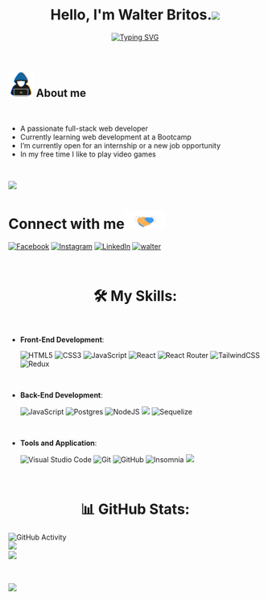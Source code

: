 <h1 align="center"><b>Hello, I'm Walter Britos.</b><img src="https://media.giphy.com/media/hvRJCLFzcasrR4ia7z/giphy.gif" width="35"></h1>

<p align="center">
<a href="https://git.io/typing-svg"><img src="https://readme-typing-svg.herokuapp.com?font=Fira+Code&pause=1000&center=true&vCenter=true&random=false&height=60&lines=Full-Stack+Web+Developer%2C;Always+learning+new+technologies%2C;Active+teamwork%2C" alt="Typing SVG" /></a>
</p>


<br>

## <picture><img src = "https://github.com/0xAbdulKhalid/0xAbdulKhalid/raw/main/assets/mdImages/about_me.gif" width = 50px></picture> **About me**



<br>

- A passionate full-stack web developer
- Currently learning web development at a Bootcamp
- I’m currently open for an internship or a new job opportunity
- In my free time I like to play video games

<br>

<img src="https://user-images.githubusercontent.com/73097560/115834477-dbab4500-a447-11eb-908a-139a6edaec5c.gif"><br>

<h1>Connect with me<img src="https://github.com/0xAbdulKhalid/0xAbdulKhalid/raw/main/assets/mdImages/handshake.gif" width ="80"></h1>

   [![Facebook](https://img.shields.io/badge/Facebook-%231877F2.svg?logo=Facebook&logoColor=white)](https://www.facebook.com/walter.britos.336) 
   [![Instagram](https://img.shields.io/badge/Instagram-%23E4405F.svg?logo=Instagram&logoColor=white)](https://www.instagram.com/walter__britos/) 
   [![LinkedIn](https://img.shields.io/badge/LinkedIn-%230077B5.svg?logo=linkedin&logoColor=white)](https://www.linkedin.com/in/walter-britos-2ba430222/) 
   <a href="mailto:walterbritos418@gmail.com" target="blank">
   <img src="https://img.shields.io/badge/gmail-EA4335.svg?style=for-the-badge&logo=gmail&logoColor=white" alt="walter" height="20"/>
   </a>

   <br>
   

<h1 align='center'>🛠️ My Skills:</h1>

<br>

<p align="center"> 
    
- **Front-End Development**:

   ![HTML5](https://img.shields.io/badge/HTML5%20-%23E34F26.svg?style=for-the-badge&logo=html5&logoColor=white)
   ![CSS3](https://img.shields.io/badge/CSS%20-%231572B6.svg?style=for-the-badge&logo=css3&logoColor=white)
   ![JavaScript](https://img.shields.io/badge/JavaScript%20-%23F7DF1E.svg?style=for-the-badge&logo=javascript&logoColor=black)
   ![React](https://img.shields.io/badge/react-%2320232a.svg?style=for-the-badge&logo=react&logoColor=%2361DAFB)
   ![React Router](https://img.shields.io/badge/React_Router-CA4245?style=for-the-badge&logo=react-router&logoColor=white)
   ![TailwindCSS](https://img.shields.io/badge/tailwindcss-%2338B2AC.svg?style=for-the-badge&logo=tailwind-css&logoColor=white)
   ![Redux](https://img.shields.io/badge/redux-%23593d88.svg?style=for-the-badge&logo=redux&logoColor=white)

<br>

- **Back-End Development**:
  
    ![JavaScript](https://img.shields.io/badge/JavaScript%20-%23F7DF1E.svg?style=for-the-badge&logo=javascript&logoColor=black)
    ![Postgres](https://img.shields.io/badge/postgres-%23316192.svg?style=for-the-badge&logo=postgresql&logoColor=white)
    ![NodeJS](https://img.shields.io/badge/node.js-6DA55F?style=for-the-badge&logo=node.js&logoColor=white)
    <img src="https://img.shields.io/badge/Express.js-000000?style=for-the-badge&logo=express&logoColor=white">
    ![Sequelize](https://img.shields.io/badge/Sequelize-00000?style=for-the-badge&logo=sequelize&logoColor=green&color=white)

<br>

- **Tools and Application**:

    ![Visual Studio Code](https://img.shields.io/badge/Visual%20Studio%20Code-0078d7.svg?style=for-the-badge&logo=visual-studio-code&logoColor=white)
    ![Git](https://img.shields.io/badge/git-%23F05033.svg?style=for-the-badge&logo=git&logoColor=white)
    ![GitHub](https://img.shields.io/badge/github-%23121011.svg?style=for-the-badge&logo=github&logoColor=white)
    ![Insomnia](https://img.shields.io/badge/Insomnia-black?style=for-the-badge&logo=insomnia&logoColor=5849BE)
    <img src="https://img.shields.io/badge/sublime_text-%23575757.svg?&style=for-the-badge&logo=sublime-text&logoColor=important" height="25">

<br>

<h1 align='center'> 📊 GitHub Stats:</h1>

![GitHub Activity](https://github-readme-stats.vercel.app/api?username=Walter-Britos1&theme=dark&show_icons=true)<br/>
![](https://github-readme-streak-stats.herokuapp.com/?user=Walter-Britos1&theme=dark&hide_border=false)<br/>
![](https://github-readme-stats.vercel.app/api/top-langs/?username=Walter-Britos1&theme=dark&hide_border=false&include_all_commits=true&count_private=true&layout=compact)

<br>

</p>

<img src="https://user-images.githubusercontent.com/73097560/115834477-dbab4500-a447-11eb-908a-139a6edaec5c.gif"><br>




